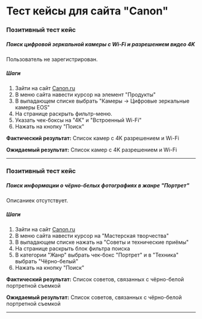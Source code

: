 # Тест кейсы для сайта "Canon"

### Позитивный тест кейс
##### Поиск цифровой зеркальной камеры с Wi-Fi и разрешением видео 4K
Пользователь не зарегистрирован.  

##### Шаги  
1. Зайти на сайт [Canon.ru](https://www.canon.ru/)
2. В меню сайта навести курсор на элемент "Продукты"
3. В выпадающем списке выбрать "Камеры -> Цифровые зеркальные камеры EOS"
4. На странице раскрыть фильтр-меню.
5. Указать чек-боксы на "4K" и "Встроенный Wi-Fi"
6. Нажать на кнопку "Поиск"

**Фактический результат:** Список камер с 4K разрешением и Wi-Fi

**Ожидаемый результат:** Список камер с 4K разрешением и Wi-Fi


***

### Позитивный тест кейс
##### Поиск информации о чёрно-белых фотографиях в жанре "Портрет"
Описаниек отсутствует. 

##### Шаги  
1. Зайти на сайт [Canon.ru](https://www.canon.ru/)
2. В меню сайта навести курсор на "Мастерская творчества"
3. В выпадающем списке нажать на "Советы и технические приёмы"
4. На странице раскрыть блок фильтра поиска
5. В категории "Жанр" выбрать чек-бокс "Портрет" и в "Техника" выбрать "Чёрно-белый"
6. Нажать на кнопку "Поиск"

**Фактический результат:** Список советов, связанных с чёрно-белой портретной съемкой

**Ожидаемый результат:** Список советов, связанных с чёрно-белой портретной съемкой


***
